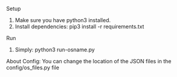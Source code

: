 Setup
1. Make sure you have python3 installed.
2. Install dependencies: pip3 install -r requirements.txt

Run
1. Simply: python3 run-osname.py

About Config:
You can change the location of the JSON files in the config/os_files.py file
